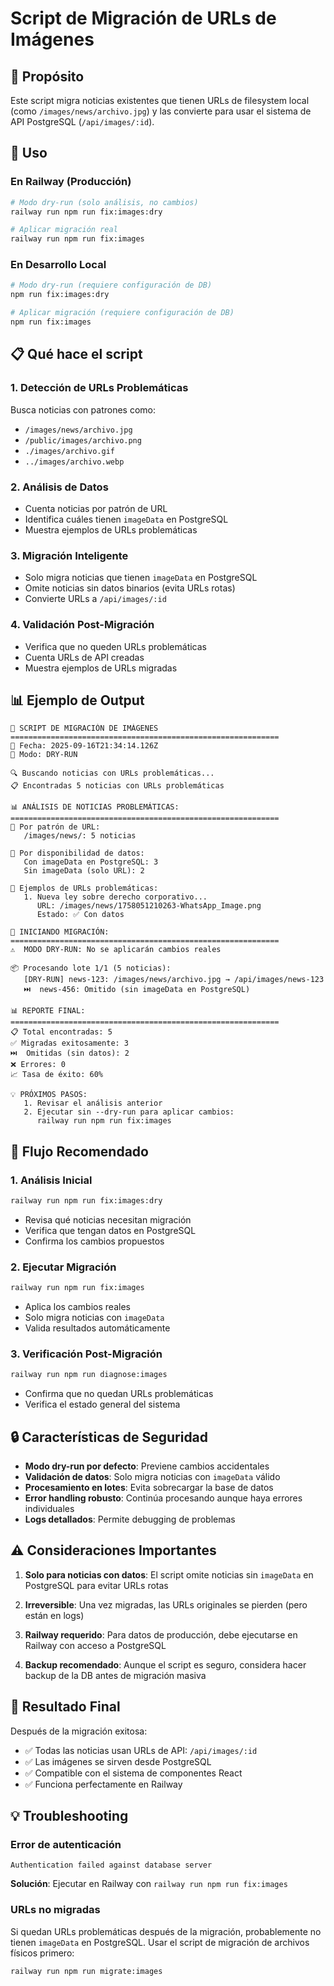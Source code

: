 # Script de Migración de URLs de Imágenes

## 🎯 Propósito

Este script migra noticias existentes que tienen URLs de filesystem local (como `/images/news/archivo.jpg`) y las convierte para usar el sistema de API PostgreSQL (`/api/images/:id`).

## 🔧 Uso

### En Railway (Producción)
```bash
# Modo dry-run (solo análisis, no cambios)
railway run npm run fix:images:dry

# Aplicar migración real
railway run npm run fix:images
```

### En Desarrollo Local
```bash
# Modo dry-run (requiere configuración de DB)
npm run fix:images:dry

# Aplicar migración (requiere configuración de DB)
npm run fix:images
```

## 📋 Qué hace el script

### 1. **Detección de URLs Problemáticas**
Busca noticias con patrones como:
- `/images/news/archivo.jpg`
- `/public/images/archivo.png`  
- `./images/archivo.gif`
- `../images/archivo.webp`

### 2. **Análisis de Datos**
- Cuenta noticias por patrón de URL
- Identifica cuáles tienen `imageData` en PostgreSQL
- Muestra ejemplos de URLs problemáticas

### 3. **Migración Inteligente**
- Solo migra noticias que tienen `imageData` en PostgreSQL
- Omite noticias sin datos binarios (evita URLs rotas)
- Convierte URLs a `/api/images/:id` 

### 4. **Validación Post-Migración**
- Verifica que no queden URLs problemáticas
- Cuenta URLs de API creadas
- Muestra ejemplos de URLs migradas

## 📊 Ejemplo de Output

```
🔧 SCRIPT DE MIGRACIÓN DE IMÁGENES
============================================================
📅 Fecha: 2025-09-16T21:34:14.126Z
🎯 Modo: DRY-RUN

🔍 Buscando noticias con URLs problemáticas...
📋 Encontradas 5 noticias con URLs problemáticas

📊 ANÁLISIS DE NOTICIAS PROBLEMÁTICAS:
============================================================
📂 Por patrón de URL:
   /images/news/: 5 noticias

💾 Por disponibilidad de datos:
   Con imageData en PostgreSQL: 3
   Sin imageData (solo URL): 2

📝 Ejemplos de URLs problemáticas:
   1. Nueva ley sobre derecho corporativo...
      URL: /images/news/1758051210263-WhatsApp_Image.png
      Estado: ✅ Con datos

🔄 INICIANDO MIGRACIÓN:
============================================================
⚠️  MODO DRY-RUN: No se aplicarán cambios reales

📦 Procesando lote 1/1 (5 noticias):
   [DRY-RUN] news-123: /images/news/archivo.jpg → /api/images/news-123
   ⏭️  news-456: Omitido (sin imageData en PostgreSQL)

📊 REPORTE FINAL:
============================================================
📋 Total encontradas: 5
✅ Migradas exitosamente: 3
⏭️  Omitidas (sin datos): 2
❌ Errores: 0
📈 Tasa de éxito: 60%

💡 PRÓXIMOS PASOS:
   1. Revisar el análisis anterior
   2. Ejecutar sin --dry-run para aplicar cambios:
      railway run npm run fix:images
```

## 🚀 Flujo Recomendado

### 1. **Análisis Inicial**
```bash
railway run npm run fix:images:dry
```
- Revisa qué noticias necesitan migración
- Verifica que tengan datos en PostgreSQL
- Confirma los cambios propuestos

### 2. **Ejecutar Migración**
```bash
railway run npm run fix:images
```
- Aplica los cambios reales
- Solo migra noticias con `imageData`
- Valida resultados automáticamente

### 3. **Verificación Post-Migración**
```bash
railway run npm run diagnose:images
```
- Confirma que no quedan URLs problemáticas
- Verifica el estado general del sistema

## 🔒 Características de Seguridad

- **Modo dry-run por defecto**: Previene cambios accidentales
- **Validación de datos**: Solo migra noticias con `imageData` válido
- **Procesamiento en lotes**: Evita sobrecargar la base de datos
- **Error handling robusto**: Continúa procesando aunque haya errores individuales
- **Logs detallados**: Permite debugging de problemas

## ⚠️ Consideraciones Importantes

1. **Solo para noticias con datos**: El script omite noticias sin `imageData` en PostgreSQL para evitar URLs rotas

2. **Irreversible**: Una vez migradas, las URLs originales se pierden (pero están en logs)

3. **Railway requerido**: Para datos de producción, debe ejecutarse en Railway con acceso a PostgreSQL

4. **Backup recomendado**: Aunque el script es seguro, considera hacer backup de la DB antes de migración masiva

## 🎯 Resultado Final

Después de la migración exitosa:
- ✅ Todas las noticias usan URLs de API: `/api/images/:id`
- ✅ Las imágenes se sirven desde PostgreSQL
- ✅ Compatible con el sistema de componentes React
- ✅ Funciona perfectamente en Railway

## 💡 Troubleshooting

### Error de autenticación
```
Authentication failed against database server
```
**Solución**: Ejecutar en Railway con `railway run npm run fix:images`

### URLs no migradas
Si quedan URLs problemáticas después de la migración, probablemente no tienen `imageData` en PostgreSQL. Usar el script de migración de archivos físicos primero:
```bash
railway run npm run migrate:images
```
